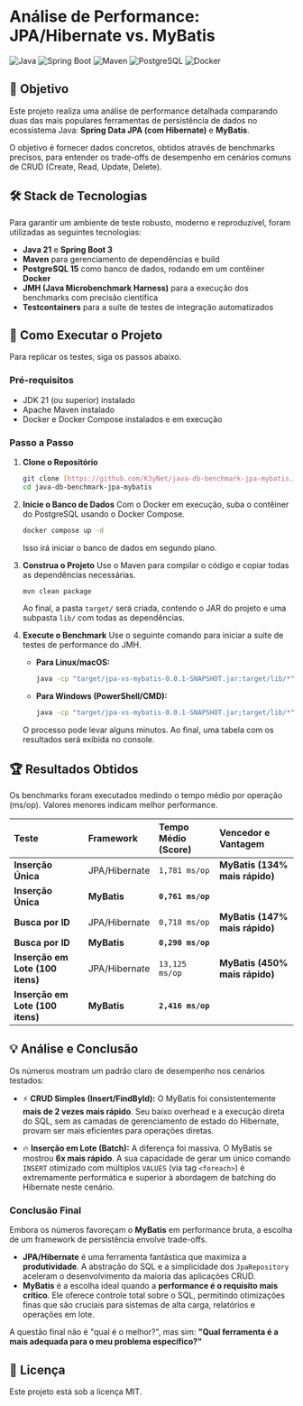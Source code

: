 # Análise de Performance: JPA/Hibernate vs. MyBatis

![Java](https://img.shields.io/badge/Java-21-blue.svg)
![Spring Boot](https://img.shields.io/badge/Spring%20Boot-3.x-green.svg)
![Maven](https://img.shields.io/badge/Maven-3.9-red.svg)
![PostgreSQL](https://img.shields.io/badge/PostgreSQL-15-blue.svg)
![Docker](https://img.shields.io/badge/Docker-blue.svg)

## 🎯 Objetivo

Este projeto realiza uma análise de performance detalhada comparando duas das mais populares ferramentas de persistência de dados no ecossistema Java: **Spring Data JPA (com Hibernate)** e **MyBatis**.

O objetivo é fornecer dados concretos, obtidos através de benchmarks precisos, para entender os trade-offs de desempenho em cenários comuns de CRUD (Create, Read, Update, Delete).

## 🛠️ Stack de Tecnologias

Para garantir um ambiente de teste robusto, moderno e reproduzível, foram utilizadas as seguintes tecnologias:
- **Java 21** e **Spring Boot 3**
- **Maven** para gerenciamento de dependências e build
- **PostgreSQL 15** como banco de dados, rodando em um contêiner **Docker**
- **JMH (Java Microbenchmark Harness)** para a execução dos benchmarks com precisão científica
- **Testcontainers** para a suíte de testes de integração automatizados

## 🚀 Como Executar o Projeto

Para replicar os testes, siga os passos abaixo.

### Pré-requisitos
- JDK 21 (ou superior) instalado
- Apache Maven instalado
- Docker e Docker Compose instalados e em execução

### Passo a Passo

1.  **Clone o Repositório**
    ```bash
    git clone [https://github.com/K3yNet/java-db-benchmark-jpa-mybatis.git](https://github.com/K3yNet/java-db-benchmark-jpa-mybatis.git)
    cd java-db-benchmark-jpa-mybatis
    ```

2.  **Inicie o Banco de Dados**
    Com o Docker em execução, suba o contêiner do PostgreSQL usando o Docker Compose.
    ```bash
    docker compose up -d
    ```
    Isso irá iniciar o banco de dados em segundo plano.

3.  **Construa o Projeto**
    Use o Maven para compilar o código e copiar todas as dependências necessárias.
    ```bash
    mvn clean package
    ```
    Ao final, a pasta `target/` será criada, contendo o JAR do projeto e uma subpasta `lib/` com todas as dependências.

4.  **Execute o Benchmark**
    Use o seguinte comando para iniciar a suíte de testes de performance do JMH.
    
    * **Para Linux/macOS:**
        ```bash
        java -cp "target/jpa-vs-mybatis-0.0.1-SNAPSHOT.jar:target/lib/*" br.com.benchmark.jpa_vs_mybatis.PerformanceBenchmark
        ```
    * **Para Windows (PowerShell/CMD):**
        ```bash
        java -cp "target/jpa-vs-mybatis-0.0.1-SNAPSHOT.jar;target/lib/*" br.com.benchmark.jpa_vs_mybatis.PerformanceBenchmark
        ```
    O processo pode levar alguns minutos. Ao final, uma tabela com os resultados será exibida no console.

## 🏆 Resultados Obtidos

Os benchmarks foram executados medindo o tempo médio por operação (ms/op). Valores menores indicam melhor performance.

| Teste | Framework | Tempo Médio (Score) | Vencedor e Vantagem |
| :--- | :--- | :--- | :--- |
| **Inserção Única** | JPA/Hibernate | `1,781 ms/op` | **MyBatis (134% mais rápido)** |
| **Inserção Única** | **MyBatis** | **`0,761 ms/op`** | |
| **Busca por ID** | JPA/Hibernate | `0,718 ms/op` | **MyBatis (147% mais rápido)** |
| **Busca por ID** | **MyBatis** | **`0,290 ms/op`** | |
| **Inserção em Lote (100 itens)** | JPA/Hibernate | `13,125 ms/op` | **MyBatis (450% mais rápido)** |
| **Inserção em Lote (100 itens)**| **MyBatis**| **`2,416 ms/op`** | |


## 💡 Análise e Conclusão

Os números mostram um padrão claro de desempenho nos cenários testados:

-   ⚡ **CRUD Simples (Insert/FindById):** O MyBatis foi consistentemente **mais de 2 vezes mais rápido**. Seu baixo overhead e a execução direta do SQL, sem as camadas de gerenciamento de estado do Hibernate, provam ser mais eficientes para operações diretas.

-   🔥 **Inserção em Lote (Batch):** A diferença foi massiva. O MyBatis se mostrou **6x mais rápido**. A sua capacidade de gerar um único comando `INSERT` otimizado com múltiplos `VALUES` (via tag `<foreach>`) é extremamente performática e superior à abordagem de batching do Hibernate neste cenário.

### Conclusão Final

Embora os números favoreçam o **MyBatis** em performance bruta, a escolha de um framework de persistência envolve trade-offs.

-   **JPA/Hibernate** é uma ferramenta fantástica que maximiza a **produtividade**. A abstração do SQL e a simplicidade dos `JpaRepository` aceleram o desenvolvimento da maioria das aplicações CRUD.
-   **MyBatis** é a escolha ideal quando a **performance é o requisito mais crítico**. Ele oferece controle total sobre o SQL, permitindo otimizações finas que são cruciais para sistemas de alta carga, relatórios e operações em lote.

A questão final não é "qual é o melhor?", mas sim: **"Qual ferramenta é a mais adequada para o meu problema específico?"**

## 📝 Licença
Este projeto está sob a licença MIT.